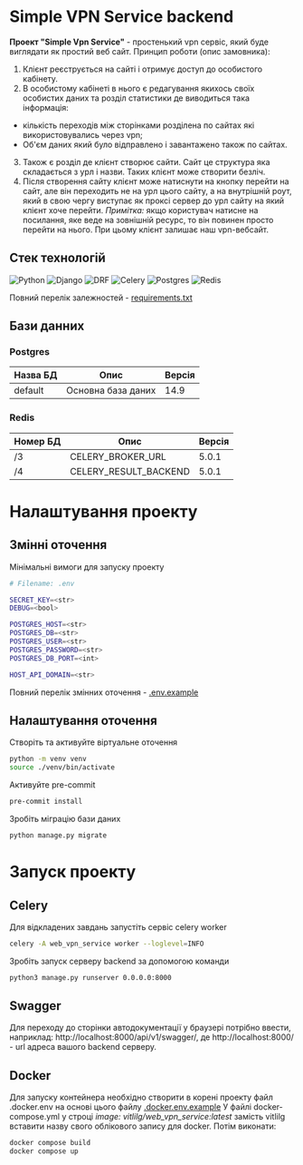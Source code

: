 # Simple VPN Service backend
**Проект "Simple Vpn Service"** - простенький vpn сервіс, який буде виглядати як простий веб сайт.
Принцип роботи (опис замовника):
1. Клієнт реєструється на сайті і отримує доступ до особистого кабінету.
2. В особистому кабінеті в нього є редагування якихось своїх особистих даних та розділ статистики де виводиться така інформація:
* кількість переходів між сторінками розділена по сайтах які використовувались через vpn;
*	Об'єм даних який було відправлено і завантажено також по сайтах.
3. Також є розділ де клієнт створює сайти. Сайт це структура яка складається з урл і назви. Таких клієнт може створити безліч.
4. Після створення сайту клієнт може натиснути на кнопку перейти на сайт, але він переходить не на урл цього сайту, а на внутрішній роут, який в свою чергу виступає як проксі сервер до урл сайту на який клієнт хоче перейти.
*Примітка:* якщо користувач натисне на посилання, яке веде на зовнішній ресурс, то він повинен просто перейти на нього. При цьому клієнт залишає наш vpn-вебсайт.

## Стек технологій
![Python](https://img.shields.io/badge/Python-3.10-blue)
![Django](https://img.shields.io/badge/Django-5.0.1-28a745)
![DRF](https://img.shields.io/badge/DRF-3.14.0-dc3545)
![Celery](https://img.shields.io/badge/Celery-5.3.6-green)
![Postgres](https://img.shields.io/badge/Postgres-14.9-blue)
![Redis](https://img.shields.io/badge/Redis-5.0.1-dc3545)

Повний перелік залежностей - [requirements.txt](./requirements.txt)

## Бази данних
### Postgres
| Назва БД |        Опис        | Версія |
|----------|--------------------|--------|
| default  | Основна база даних | 14.9   |

### Redis
| Номер БД |          Опис         | Версія |
|----------|-----------------------|--------|
|    /3    |   CELERY_BROKER_URL   | 5.0.1  |
|    /4    | CELERY_RESULT_BACKEND | 5.0.1 |

# Налаштування проекту
## Змінні оточення
Мінімальні вимоги для запуску проекту
```bash
# Filename: .env

SECRET_KEY=<str>
DEBUG=<bool>

POSTGRES_HOST=<str>
POSTGRES_DB=<str>
POSTGRES_USER=<str>
POSTGRES_PASSWORD=<str>
POSTGRES_DB_PORT=<int>

HOST_API_DOMAIN=<str>
```

Повний перелік змінних оточення - [.env.example](./.env.example)

## Налаштування оточення
Створіть та активуйте віртуальне оточення
```bash
python -m venv venv
source ./venv/bin/activate
```

Активуйте pre-commit
```bash
pre-commit install
```

Зробіть міграцію бази даних
```bash
python manage.py migrate
```

# Запуск проекту
## Celery
Для відкладених завдань запустіть сервіс celery worker
```bash
celery -A web_vpn_service worker --loglevel=INFO
```

Зробіть запуск серверу backend за допомогою команди
```bash
python3 manage.py runserver 0.0.0.0:8000
```


## Swagger
Для переходу до сторінки автодокументації у браузері потрібно ввести, наприклад:
http://localhost:8000/api/v1/swagger/,
де http://localhost:8000/ - url адреса вашого backend серверу.

## Docker
Для запуску контейнера необхідно створити в корені проекту файл .docker.env на основі цього файлу [.docker.env.example](./.docker.env.example)
У файлі docker-compose.yml у строці *image: vitlilg/web_vpn_service:latest* замість vitlilg вставити назву свого облікового запису для docker.
Потім виконати:
```bash
docker compose build
docker compose up
```
